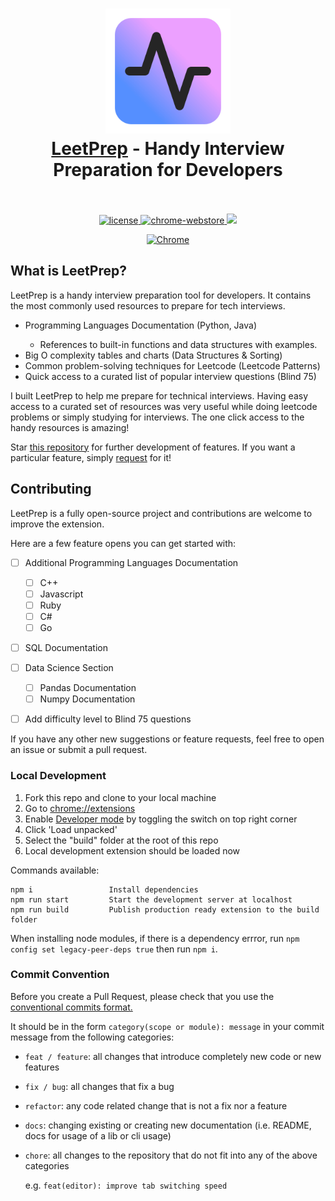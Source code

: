 <h1 align="center">
  <a href="https://standardjs.com"><img src="src/assets/icon.png" alt="LeetPrep - Handy Interview Preparation for Developers" width="200"></a>
  <br>
  <a href="">LeetPrep</a> - Handy Interview Preparation for Developers
  <br>
  <br>
</h1>

<p align="center">
  <a href="https://github.com/bleuscor/LeetPrep/blob/main/LICENSE">
    <img src="https://img.shields.io/badge/license-MIT-blue.svg" alt="license"/>
  </a>
  <a href="https://chromewebstore.google.com/detail/leetprep/golgnmppimdlhegenfaiaoahichlfjmo">
    <img src="https://img.shields.io/chrome-web-store/v/golgnmppimdlhegenfaiaoahichlfjmo.svg" alt="chrome-webstore"/>
  </a>
  <a href="https://twitter.com/intent/tweet?text=LeetPrep%20-%20Handy%20interview%20preparation%20tool%20for%20developers&url=https://github.com/bleuscor/LeetPrep&hashtags=javascript,github,leetcode,coding,interview,chrome,python,java">
    <img src="https://img.shields.io/twitter/url/http/shields.io.svg?style=social">
  </a>
</p>

<div align="center">

  [![Chrome](https://user-images.githubusercontent.com/53124886/111952712-34f12300-8aee-11eb-9fdd-ad579a1eb235.png)](https://chromewebstore.google.com/detail/leetprep/golgnmppimdlhegenfaiaoahichlfjmo) 
</div>




## What is LeetPrep?
<p>LeetPrep is a handy interview preparation tool for developers. It contains the most commonly used resources to prepare for tech interviews.</p>
<ul>
<li>Programming Languages Documentation (Python, Java)</li>
    <ul><li>References to built-in functions and data structures with examples.</li></ul>
<li>Big O complexity tables and charts (Data Structures & Sorting)</li>
<li>Common problem-solving techniques for Leetcode (Leetcode Patterns)</li>
<li>Quick access to a curated list of popular interview questions (Blind 75)</li>
</ul>

I built LeetPrep to help me prepare for technical interviews. Having easy access to a curated set of resources was very useful while doing leetcode problems or simply studying for interviews. The one click access to the handy resources is amazing!

Star [this repository](hhttps://github.com/bleuscor/LeetPrep/) for further development of features. If you want a particular feature, simply [request](https://github.com/bleuscor/LeetPrep/labels/feature) for it!



## Contributing

LeetPrep is a fully open-source project and contributions are welcome to improve the extension.

Here are a few feature opens you can get started with:
- [ ]  Additional Programming Languages Documentation 
    - [ ]  C++
    - [ ]  Javascript
    - [ ]  Ruby
    - [ ]  C#
    - [ ]  Go
- [ ]  SQL Documentation
- [ ]  Data Science Section
    - [ ]  Pandas Documentation
    - [ ]  Numpy Documentation
- [ ]  Add difficulty level to Blind 75 questions


If you have any other new suggestions or feature requests, feel free to open an issue or submit a pull request.



### Local Development

<ol>
  <li>Fork this repo and clone to your local machine</li>
  <li>Go to <a href="chrome://extensions">chrome://extensions</a> </li>
  <li>Enable <a href="https://www.mstoic.com/enable-developer-mode-in-chrome/">Developer mode</a> by toggling the switch on top right corner</li>
  <li>Click 'Load unpacked'</li>
  <li>Select the "build" folder at the root of this repo</li>
  <li>Local development extension should be loaded now</li>
</ol>

Commands available:

```
npm i                 Install dependencies
npm run start         Start the development server at localhost
npm run build         Publish production ready extension to the build folder
```

When installing node modules, if there is a dependency errror, run `npm config set legacy-peer-deps true` then run `npm i`.


### Commit Convention
Before you create a Pull Request, please check that you use the [conventional commits format.](https://www.conventionalcommits.org/en/v1.0.0/)

It should be in the form `category(scope or module): message` in your commit message from the following categories:

-   `feat / feature`: all changes that introduce completely new code or new features

-   `fix / bug`: all changes that fix a bug

-   `refactor`: any code related change that is not a fix nor a feature

-   `docs`: changing existing or creating new documentation (i.e. README, docs for usage of a lib or cli usage)

-   `chore`: all changes to the repository that do not fit into any of the above categories

    e.g. `feat(editor): improve tab switching speed`